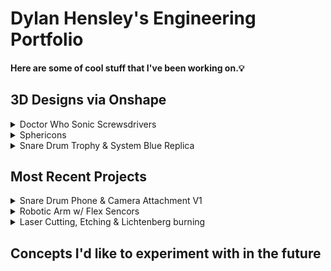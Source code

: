 # Dylan Hensley's Engineering Portfolio
#### Here are some of cool stuff that I've been working on.💡

## 3D Designs via Onshape
<details><summary>Doctor Who Sonic Screwsdrivers</summary>
<img src="Doctor Who.png" width="1000">
</details>
<details><summary>Sphericons</summary>
<img src="Sphericons.png" width="1000">
</details>
<details><summary>Snare Drum Trophy & System Blue Replica</summary> 🥁
<img src="Snare Drum.png" width="1000">
</details>

## Most Recent Projects
<details><summary>Snare Drum Phone & Camera Attachment V1</summary>
<img src="Snare Attachment.png" width="500">
</details>
<details><summary>Robotic Arm w/ Flex Sencors</summary>
<img src="Robotic Arm.png" width="500">
</details>
<details><summary>Laser Cutting, Etching & Lichtenberg burning</summary>
<img src="Laser Cutter.jpg" width="750">
</details>

## Concepts I'd like to experiment with in the future
